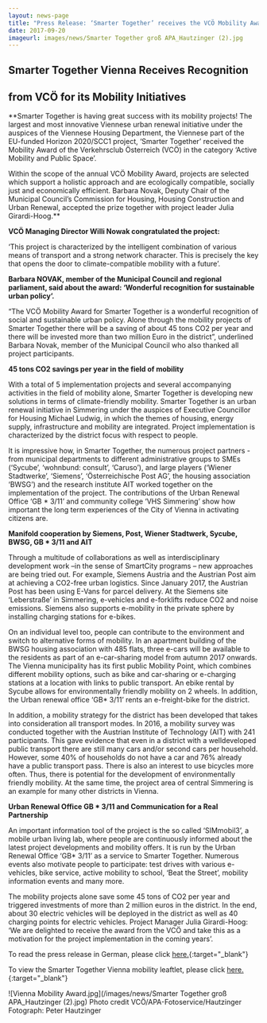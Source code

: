 ```yaml
---
layout: news-page
title: "Press Release: ‘Smarter Together’ receives the VCÖ Mobility Award 2017!"
date: 2017-09-20
imageurl: images/news/Smarter Together groß APA_Hautzinger (2).jpg
---
```


<div class="multiline">
<h2><span class="ornament-news">Smarter Together Vienna Receives Recognition</span></h2>
<h2><span class="ornament-news">from VCÖ for its Mobility Initiatives</span></h2>
</div>

**Smarter Together is having great success with its mobility projects! The largest and most innovative Viennese urban renewal initiative under the auspices of the Viennese Housing Department, the Viennese part of the EU-funded Horizon 2020/SCC1 project, ‘Smarter Together’ received the Mobility Award of the Verkehrsclub Österreich (VCÖ) in the category ‘Active Mobility and Public Space’.

Within the scope of the annual VCÖ Mobility Award, projects are selected which support a holistic approach and are ecologically compatible, socially just and economically efficient. Barbara Novak, Deputy Chair of the Municipal Council’s Commission for Housing, Housing Construction and Urban Renewal, accepted the prize together with project leader Julia Girardi-Hoog.**

**VCÖ Managing Director Willi Nowak congratulated the project:**

‘This project is characterized by the intelligent combination of various means of transport and a strong network character. This is precisely the key that opens the door to climate-compatible mobility with a future’.

**Barbara NOVAK, member of the Municipal Council and regional parliament, said about the award: ‘Wonderful recognition for sustainable urban policy’.**

“The VCÖ Mobility Award for Smarter Together is a wonderful recognition of social and sustainable urban policy. Alone through the mobility projects of Smarter Together there will be a saving of about 45 tons CO2 per year and there will be invested more than two million Euro in the district”, underlined Barbara Novak, member of the Municipal Council who also thanked all project participants.

**45 tons CO2 savings per year in the field of mobility**

With a total of 5 implementation projects and several accompanying activities in the field of mobility alone, Smarter Together is developing new solutions in terms of climate-friendly mobility. Smarter Together is an urban renewal initiative in Simmering under the auspices of Executive Councillor for Housing Michael Ludwig, in which the themes of housing, energy supply, infrastructure and mobility are integrated. Project implementation is characterized by the district focus with respect to people.

It is impressive how, in Smarter Together, the numerous project partners - from municipal departments to different administrative groups to SMEs (‘Sycube’, ‘wohnbund: consult’, ‘Caruso’), and large players (‘Wiener Stadtwerke’, ‘Siemens’, ‘Österreichische Post AG’, the housing association ‘BWSG’) and the research institute AIT worked together on the implementation of the project. The contributions of the Urban Renewal Office ‘GB * 3/11’ and community college ‘VHS Simmering’ show how important the long term experiences of the City of Vienna in activating citizens are.

**Manifold cooperation by Siemens, Post, Wiener Stadtwerk, Sycube, BWSG, GB * 3/11 and AIT**

Through a multitude of collaborations as well as interdisciplinary development work –in the sense of SmartCity programs – new approaches are being tried out. For example, Siemens Austria and the Austrian Post aim at achieving a CO2-free urban logistics. Since January 2017, the Austrian Post has been using E-Vans for parcel delivery. At the Siemens site ‘Leberstraße’ in Simmering, e-vehicles and e-forklifts reduce CO2 and noise emissions. Siemens also supports e-mobility in the private sphere by installing charging stations for e-bikes.

On an individual level too, people can contribute to the environment and switch to alternative forms of mobility. In an apartment building of the BWSG housing association with 485 flats, three e-cars will be available to the residents as part of an e-car-sharing model from autumn 2017 onwards. The Vienna municipality has its first public Mobility Point, which combines different mobility options, such as bike and car-sharing or e-charging stations at a location with links to public transport. An ebike rental by Sycube allows for environmentally friendly mobility on 2 wheels. In addition, the Urban renewal office ‘GB* 3/11’ rents an e-freight-bike for the district.

In addition, a mobility strategy for the district has been developed that takes into consideration all transport modes. In 2016, a mobility survey was conducted together with the Austrian Institute of Technology (AIT) with 241 participants. This gave evidence that even in a district with a welldeveloped public transport there are still many cars and/or second cars per household. However, some 40% of households do not have a car and 76% already have a public transport pass. There is also an interest to use bicycles more often. Thus, there is potential for the development of environmentally friendly mobility. At the same time, the project area of central Simmering is an example for many other districts in Vienna.

**Urban Renewal Office GB * 3/11 and Communication for a Real Partnership**

An important information tool of the project is the so called ‘SIMmobil3’, a mobile urban living lab, where people are continuously informed about the latest project developments and mobility offers. It is run by the Urban Renewal Office ‘GB* 3/11’ as a service to Smarter Together. Numerous events also motivate people to participate: test drives with various e-vehicles, bike service, active mobility to school, ‘Beat the Street’, mobility information events and many more.

The mobility projects alone save some 45 tons of CO2 per year and triggered investments of more than 2 million euros in the district. In the end, about 30 electric vehicles will be deployed in the district as well as 40 charging points for electric vehicles. Project Manager Julia Girardi-Hoog: ‘We are delighted to receive the award from the VCÖ and take this as a motivation for the project implementation in the coming years’.

To read the press release in German, please click [here.](http://www.smartertogether.at/vcoe-mobilitaetspreis-2017/){:target="_blank"}

To view the Smarter Together Vienna mobility leaftlet, please click [here.](http://www.smartertogether.at/wp-content/uploads/2017/09/smartertogether_mobilitaetspreis_2017-Faltblatt_v2-EN.pdf){:target="_blank"}

![Vienna Mobility Award.jpg](/images/news/Smarter Together groß APA_Hautzinger (2).jpg)
Photo credit VCÖ/APA-Fotoservice/Hautzinger
Fotograph: Peter Hautzinger
